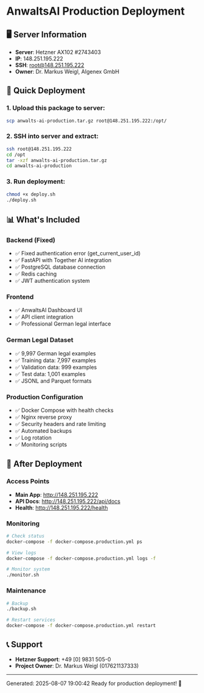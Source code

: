 # AnwaltsAI Production Deployment

## 🖥️ Server Information
- **Server**: Hetzner AX102 #2743403
- **IP**: 148.251.195.222
- **SSH**: root@148.251.195.222
- **Owner**: Dr. Markus Weigl, AIgenex GmbH

## 🚀 Quick Deployment

### 1. Upload this package to server:
```bash
scp anwalts-ai-production.tar.gz root@148.251.195.222:/opt/
```

### 2. SSH into server and extract:
```bash
ssh root@148.251.195.222
cd /opt
tar -xzf anwalts-ai-production.tar.gz
cd anwalts-ai-production
```

### 3. Run deployment:
```bash
chmod +x deploy.sh
./deploy.sh
```

## 📊 What's Included

### Backend (Fixed)
- ✅ Fixed authentication error (get_current_user_id)
- ✅ FastAPI with Together AI integration
- ✅ PostgreSQL database connection
- ✅ Redis caching
- ✅ JWT authentication system

### Frontend
- ✅ AnwaltsAI Dashboard UI
- ✅ API client integration
- ✅ Professional German legal interface

### German Legal Dataset
- ✅ 9,997 German legal examples
- ✅ Training data: 7,997 examples
- ✅ Validation data: 999 examples  
- ✅ Test data: 1,001 examples
- ✅ JSONL and Parquet formats

### Production Configuration
- ✅ Docker Compose with health checks
- ✅ Nginx reverse proxy
- ✅ Security headers and rate limiting
- ✅ Automated backups
- ✅ Log rotation
- ✅ Monitoring scripts

## 🔧 After Deployment

### Access Points
- **Main App**: http://148.251.195.222
- **API Docs**: http://148.251.195.222/api/docs  
- **Health**: http://148.251.195.222/health

### Monitoring
```bash
# Check status
docker-compose -f docker-compose.production.yml ps

# View logs  
docker-compose -f docker-compose.production.yml logs -f

# Monitor system
./monitor.sh
```

### Maintenance
```bash
# Backup
./backup.sh

# Restart services
docker-compose -f docker-compose.production.yml restart
```

## 📞 Support
- **Hetzner Support**: +49 [0] 9831 505-0
- **Project Owner**: Dr. Markus Weigl (017621137333)

---
Generated: 2025-08-07 19:00:42
Ready for production deployment! 🚀
